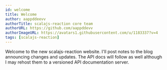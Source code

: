 ```yaml
---
id: welcome
title: Welcome
author: aappddeevv
authorTitle: scalajs-reaction core team
authorURL: https://github.com/aappddevv
authorImageURL: https://avatars1.githubusercontent.com/u/1183337?v=4
tags: [scalajs-reaction]
---
```


Welcome to the new scalajs-reaction website. I'll post notes to the blog
announcing changes and updates. The API docs will follow as well although I may
rehost them to a versioned API documentation server.
